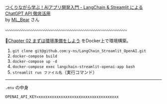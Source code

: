 [つくりながら学ぶ！AIアプリ開発入門 - LangChain & Streamlit による ChatGPT API 徹底活用](https://zenn.dev/ml_bear/books/d1f060a3f166a5)  
by [ML_Bear](https://zenn.dev/ml_bear) さん

〰️〰️〰️〰️〰️〰️〰️〰️〰️〰️〰️〰️〰️〰️〰️〰️〰️〰️〰️〰️〰️〰️〰️〰️〰️〰️〰️〰️

🔸[Chapter 02 まずは環境準備をしよう](https://zenn.dev/ml_bear/books/d1f060a3f166a5/viewer/0e8fe3) をDocker上で環境構築。  
1. `git clone git@github.com:y-ns/LangChain_Streamlit_OpenAI.git`
2. `docker-compose build`
3. `docker-compose up -d`
4. `docker-compose exec langchain-streamlit-openai-app bash`
5. `streamlit run ファイル名`（実行コマンド）

---

`.env` の中身
```
OPENAI_API_KEY=xxxxxxxxxxxxxxxxxxxxxxxxxxxxxxxxxxxx
```
